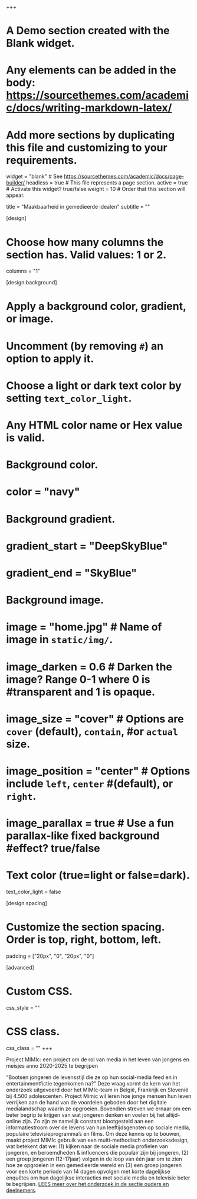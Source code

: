 +++
# A Demo section created with the Blank widget.
# Any elements can be added in the body: https://sourcethemes.com/academic/docs/writing-markdown-latex/
# Add more sections by duplicating this file and customizing to your requirements.

widget = "blank"  # See https://sourcethemes.com/academic/docs/page-builder/
headless = true  # This file represents a page section.
active = true  # Activate this widget? true/false
weight = 10  # Order that this section will appear.

title = "Maakbaarheid in gemedieerde idealen"
subtitle = ""

[design]
  # Choose how many columns the section has. Valid values: 1 or 2.
  columns = "1"

[design.background]
  # Apply a background color, gradient, or image.
  #   Uncomment (by removing `#`) an option to apply it.
  #   Choose a light or dark text color by setting `text_color_light`.
  #   Any HTML color name or Hex value is valid.

  # Background color.
  # color = "navy"
  
  # Background gradient.
  # gradient_start = "DeepSkyBlue"
  # gradient_end = "SkyBlue"
  
  # Background image.
#  image = "home.jpg"  # Name of image in `static/img/`.
#  image_darken = 0.6  # Darken the image? Range 0-1 where 0 is #transparent and 1 is opaque.
#  image_size = "cover"  #  Options are `cover` (default), `contain`, #or `actual` size.
#  image_position = "center"  # Options include `left`, `center` #(default), or `right`.
#  image_parallax = true  # Use a fun parallax-like fixed background #effect? true/false

  # Text color (true=light or false=dark).
  text_color_light = false

[design.spacing]
  # Customize the section spacing. Order is top, right, bottom, left.
  padding = ["20px", "0", "20px", "0"]

[advanced]
 # Custom CSS. 
 css_style = ""
 
 # CSS class.
 css_class = ""
+++

Project MIMIc: een project om de rol van media in het leven van jongens en meisjes anno 2020-2025 te begrijpen

“Bootsen jongeren de levensstijl die ze op hun social-media feed en in entertainmentfictie tegenkomen na?” Deze vraag vormt de kern van het onderzoek uitgevoerd door het MIMIc-team in België, Frankrijk en Slovenië bij 4.500 adolescenten. Project Mimic wil leren hoe jonge mensen hun leven verrijken aan de hand van de voordelen geboden door het digitale medialandschap waarin ze opgroeien. Bovendien streven we ernaar om een beter begrip te krijgen van wat jongeren denken en voelen bij het altijd-online zijn. Zo zijn ze namelijk constant blootgesteld aan een informatiestroom over de levens van hun leeftijdsgenoten op sociale media, populaire televisieprogramma’s en films. Om deze kennis op te bouwen, maakt project MIMIc gebruik van een multi-methodisch onderzoeksdesign, wat betekent dat we: (1) kijken naar de sociale media profielen van jongeren, en beroemdheden & influencers die populair zijn bij jongeren, (2) een groep jongeren (12-17jaar) volgen in de loop van één jaar om te zien hoe ze opgroeien in een gemedieerde wereld en (3) een groep jongeren voor een korte periode van 14 dagen opvolgen met korte dagelijkse enquêtes om hun dagelijkse interacties met sociale media en televisie beter te begrijpen. [LEES meer over het onderzoek in de sectie ouders en deelnemers](http://www.projectmimic.eu/nl/parents/).